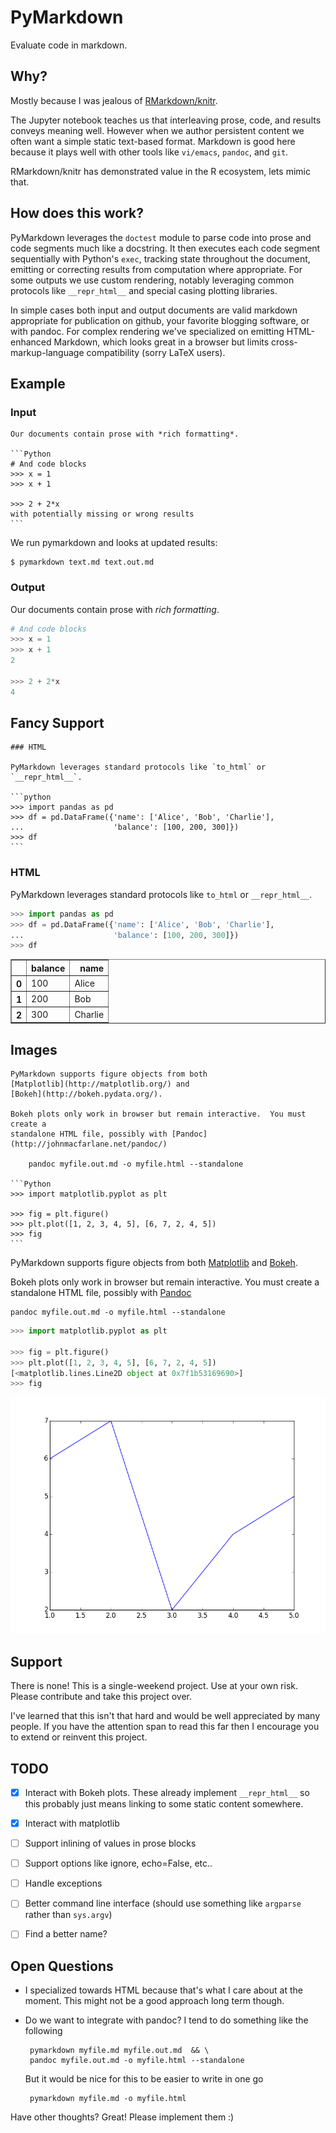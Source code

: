 PyMarkdown
==========

Evaluate code in markdown.

Why?
----

Mostly because I was jealous of
[RMarkdown/knitr](http://rmarkdown.rstudio.com/).

The Jupyter notebook teaches us that interleaving prose, code, and results
conveys meaning well. However when we author persistent content we often want a
simple static text-based format.  Markdown is good here because it plays well
with other tools like `vi/emacs`, `pandoc`, and `git`.

RMarkdown/knitr has demonstrated value in the R ecosystem, lets mimic that.


How does this work?
-------------------

PyMarkdown leverages the `doctest` module to parse code into prose and code
segments much like a docstring.  It then executes each code segment
sequentially with Python's `exec`, tracking state throughout the document,
emitting or correcting results from computation where appropriate.  For some
outputs we use custom rendering, notably leveraging common protocols like
`__repr_html__` and special casing plotting libraries.

In simple cases both input and output documents are valid markdown appropriate
for publication on github, your favorite blogging software, or with pandoc.
For complex rendering we've specialized on emitting HTML-enhanced Markdown,
which looks great in a browser but limits cross-markup-language compatibility
(sorry LaTeX users).


Example
-------

### Input

    Our documents contain prose with *rich formatting*.

    ```Python
    # And code blocks
    >>> x = 1
    >>> x + 1

    >>> 2 + 2*x
    with potentially missing or wrong results
    ```

We run pymarkdown and looks at updated results:

    $ pymarkdown text.md text.out.md

### Output

Our documents contain prose with *rich formatting*.

```Python
# And code blocks
>>> x = 1
>>> x + 1
2

>>> 2 + 2*x
4
```

Fancy Support
-------------

    ### HTML

    PyMarkdown leverages standard protocols like `to_html` or `__repr_html__`.

    ```python
    >>> import pandas as pd
    >>> df = pd.DataFrame({'name': ['Alice', 'Bob', 'Charlie'],
    ...                    'balance': [100, 200, 300]})
    >>> df
    ```

### HTML

PyMarkdown leverages standard protocols like `to_html` or `__repr_html__`.

```python
>>> import pandas as pd
>>> df = pd.DataFrame({'name': ['Alice', 'Bob', 'Charlie'],
...                    'balance': [100, 200, 300]})
>>> df
```
<table border="1" class="dataframe">
  <thead>
    <tr style="text-align: right;">
      <th></th>
      <th>balance</th>
      <th>name</th>
    </tr>
  </thead>
  <tbody>
    <tr>
      <th>0</th>
      <td> 100</td>
      <td>   Alice</td>
    </tr>
    <tr>
      <th>1</th>
      <td> 200</td>
      <td>     Bob</td>
    </tr>
    <tr>
      <th>2</th>
      <td> 300</td>
      <td> Charlie</td>
    </tr>
  </tbody>
</table>


Images
------

    PyMarkdown supports figure objects from both
    [Matplotlib](http://matplotlib.org/) and
    [Bokeh](http://bokeh.pydata.org/).

    Bokeh plots only work in browser but remain interactive.  You must create a
    standalone HTML file, possibly with [Pandoc](http://johnmacfarlane.net/pandoc/)

        pandoc myfile.out.md -o myfile.html --standalone

    ```Python
    >>> import matplotlib.pyplot as plt

    >>> fig = plt.figure()
    >>> plt.plot([1, 2, 3, 4, 5], [6, 7, 2, 4, 5])
    >>> fig
    ```

PyMarkdown supports figure objects from both
[Matplotlib](http://matplotlib.org/) and
[Bokeh](http://bokeh.pydata.org/).

Bokeh plots only work in browser but remain interactive.  You must create a
standalone HTML file, possibly with [Pandoc](http://johnmacfarlane.net/pandoc/)

    pandoc myfile.out.md -o myfile.html --standalone

```Python
>>> import matplotlib.pyplot as plt

>>> fig = plt.figure()
>>> plt.plot([1, 2, 3, 4, 5], [6, 7, 2, 4, 5])
[<matplotlib.lines.Line2D object at 0x7f1b53169690>]
>>> fig
```
![](examples/images/8734720408301.png)


Support
-------

There is none!  This is a single-weekend project.  Use at your own risk.
Please contribute and take this project over.

I've learned that this isn't that hard and would be well appreciated by many
people.  If you have the attention span to read this far then I encourage you
to extend or reinvent this project.


TODO
----

- [x] Interact with Bokeh plots.  These already implement `__repr_html__` so
      this probably just means linking to some static content somewhere.
- [x] Interact with matplotlib
- [ ] Support inlining of values in prose blocks
- [ ] Support options like ignore, echo=False, etc..
- [ ] Handle exceptions
- [ ] Better command line interface (should use something like `argparse` rather
      than `sys.argv`)
- [ ] Find a better name?


Open Questions
--------------

*  I specialized towards HTML because that's what I care about at the
   moment.  This might not be a good approach long term though.
*  Do we want to integrate with pandoc?  I tend to do something like the
   following

        pymarkdown myfile.md myfile.out.md  && \
        pandoc myfile.out.md -o myfile.html --standalone

    But it would be nice for this to be easier to write in one go

        pymarkdown myfile.md -o myfile.html

Have other thoughts?  Great!  Please implement them :)

